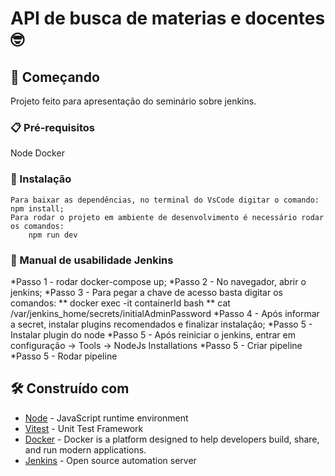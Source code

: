 # API de busca de materias e docentes 🤓

## 🚀 Começando

Projeto feito para apresentação do seminário sobre jenkins.

### 📋 Pré-requisitos

Node
Docker

### 🔧 Instalação

    Para baixar as dependências, no terminal do VsCode digitar o comando: npm install;
    Para rodar o projeto em ambiente de desenvolvimento é necessário rodar os comandos:
        npm run dev


### 📖 Manual de usabilidade Jenkins

 *Passo 1 - rodar docker-compose up;
 *Passo 2 - No navegador, abrir o jenkins;
 *Passo 3 - Para pegar a chave de acesso basta digitar os comandos: 
    ** docker exec -it containerId bash
    ** cat /var/jenkins_home/secrets/initialAdminPassword
*Passo 4 - Após informar a secret, instalar plugins recomendados e finalizar instalação;
*Passo 5 - Instalar plugin do node
*Passo 5 - Após reiniciar o jenkins, entrar em configuração -> Tools -> NodeJs Installations
*Passo 5 - Criar pipeline
*Passo 5 - Rodar pipeline

## 🛠️ Construído com

* [Node](https://nodejs.org/en) - JavaScript runtime environment
* [Vitest](https://vitest.dev) - Unit Test Framework
* [Docker](https://www.docker.com) - Docker is a platform designed to help developers build, share, and run modern applications.
* [Jenkins](https://www.jenkins.io) - Open source automation server

